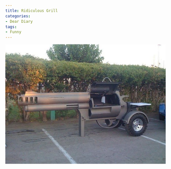 ```yaml
---
title: Ridiculous Grill
categories:
- Dear Diary
tags:
- Funny
---
```


![](/assets/posts/2009/l_776_582_E0ACEFDB-ADC6-42C3-9EED-48D202FAA8B9.jpeg)
